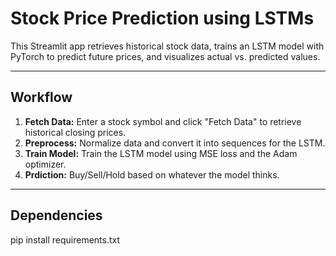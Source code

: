 # Stock Price Prediction using LSTMs

This Streamlit app retrieves historical stock data, trains an LSTM model with PyTorch to predict future prices, and visualizes actual vs. predicted values.

---

## Workflow

1. **Fetch Data:** Enter a stock symbol and click "Fetch Data" to retrieve historical closing prices.
2. **Preprocess:** Normalize data and convert it into sequences for the LSTM.
3. **Train Model:** Train the LSTM model using MSE loss and the Adam optimizer.
4. **Prdiction:** Buy/Sell/Hold based on whatever the model thinks.
---

## Dependencies
pip install requirements.txt